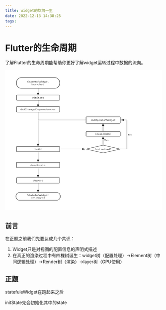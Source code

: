 ```yaml
---
title: widget的坎坷一生
date: 2022-12-13 14:38:25
tags:
---
```

# Flutter的生命周期

了解Flutter的生命周期能帮助你更好了解widget运转过程中数据的流向。

<img src="../images/flutter_life.jpg" width=1000 height=450 />

## 前言

在正题之前我们先要达成几个共识： 
1. Widget只是对视图的配置信息的声明式描述
2. 在真正的渲染过程中有四棵树诞生：widget树（配置处理）->Element树（中间逻辑处理）->Render树（渲染）->layer树（GPU使用）

## 正题
statefuleWidget在跑起来之后

initState先会初始化其中的state